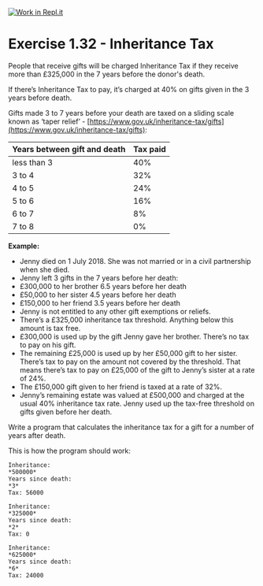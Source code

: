 [![Work in Repl.it](https://classroom.github.com/assets/work-in-replit-14baed9a392b3a25080506f3b7b6d57f295ec2978f6f33ec97e36a161684cbe9.svg)](https://classroom.github.com/online_ide?assignment_repo_id=5484043&assignment_repo_type=AssignmentRepo)
# Exercise 1.32 - Inheritance Tax

People that receive gifts will be charged Inheritance Tax if they receive more than £325,000 in the 7 years before the donor's death.

If there’s Inheritance Tax to pay, it’s charged at 40% on gifts given in the 3 years before death.

Gifts made 3 to 7 years before your death are taxed on a sliding scale known as ‘taper relief’ - [https://www.gov.uk/inheritance-tax/gifts](https://www.gov.uk/inheritance-tax/gifts):

| Years between gift and death | Tax paid |
| -------------------- | ----------------------|
| less than 3      | 40%                   |
| 3 to 4     | 32%                |
| 4 to 5   | 24%                 |
| 5 to 6 | 16%                |
| 6 to 7   | 8%               |
| 7 to 8   | 0%               |

**Example:**
- Jenny died on 1 July 2018. She was not married or in a civil partnership when she died.
- Jenny left 3 gifts in the 7 years before her death:
- £300,000 to her brother 6.5 years before her death
- £50,000 to her sister 4.5 years before her death
- £150,000 to her friend 3.5 years before her death
- Jenny is not entitled to any other gift exemptions or reliefs.
- There’s a £325,000 inheritance tax threshold. Anything below this amount is tax free.
- £300,000 is used up by the gift Jenny gave her brother. There’s no tax to pay on his gift.
- The remaining £25,000 is used up by her £50,000 gift to her sister. There’s tax to pay on the amount not covered by the threshold. That means there’s tax to pay on £25,000 of the gift to Jenny’s sister at a rate of 24%.
- The £150,000 gift given to her friend is taxed at a rate of 32%.
- Jenny’s remaining estate was valued at £500,000 and charged at the usual 40% inheritance tax rate. Jenny used up the tax-free threshold on gifts given before her death.

Write a program that calculates the inheritance tax for a gift for a number of years after death.

This is how the program should work:

```plaintext
Inheritance:
*500000*
Years since death:
*3*
Tax: 56000
```


```plaintext
Inheritance:
*325000*
Years since death:
*2*
Tax: 0
```

```plaintext
Inheritance:
*625000*
Years since death:
*6*
Tax: 24000
```
